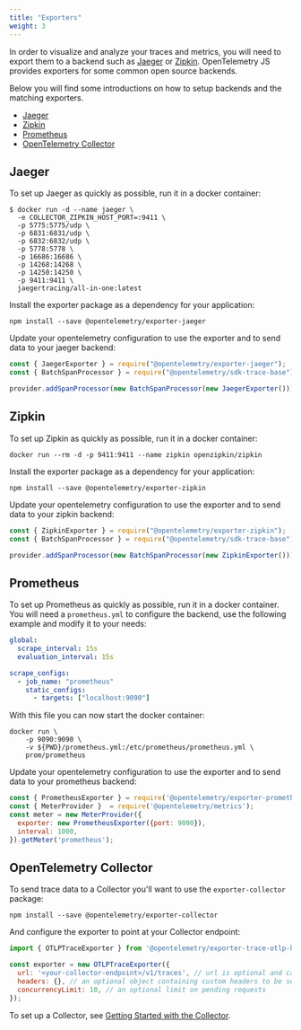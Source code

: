 ```yaml
---
title: "Exporters"
weight: 3
---
```


In order to visualize and analyze your traces and metrics, you will need to export them to a  backend such as [Jaeger](https://www.jaegertracing.io/) or [Zipkin](https://zipkin.io/). OpenTelemetry JS provides exporters for some common open source backends.

Below you will find some introductions on how to setup backends and the matching exporters.

- [Jaeger](#jaeger)
- [Zipkin](#zipkin)
- [Prometheus](#prometheus)
- [OpenTelemetry Collector](#opentelemetry-collector)

## Jaeger

To set up Jaeger as quickly as possible, run it in a docker container:

```shell
$ docker run -d --name jaeger \
  -e COLLECTOR_ZIPKIN_HOST_PORT=:9411 \
  -p 5775:5775/udp \
  -p 6831:6831/udp \
  -p 6832:6832/udp \
  -p 5778:5778 \
  -p 16686:16686 \
  -p 14268:14268 \
  -p 14250:14250 \
  -p 9411:9411 \
  jaegertracing/all-in-one:latest
```

Install the exporter package as a dependency for your application:

```shell
npm install --save @opentelemetry/exporter-jaeger
```

Update your opentelemetry configuration to use the exporter and to send data to your jaeger backend:

```javascript
const { JaegerExporter } = require("@opentelemetry/exporter-jaeger");
const { BatchSpanProcessor } = require("@opentelemetry/sdk-trace-base");

provider.addSpanProcessor(new BatchSpanProcessor(new JaegerExporter()))
```

## Zipkin

To set up Zipkin as quickly as possible, run it in a docker container:

```shell
docker run --rm -d -p 9411:9411 --name zipkin openzipkin/zipkin
```

Install the exporter package as a dependency for your application:

```shell
npm install --save @opentelemetry/exporter-zipkin
```

Update your opentelemetry configuration to use the exporter and to send data to your zipkin backend:

```javascript
const { ZipkinExporter } = require("@opentelemetry/exporter-zipkin");
const { BatchSpanProcessor } = require("@opentelemetry/sdk-trace-base");

provider.addSpanProcessor(new BatchSpanProcessor(new ZipkinExporter()))
```

## Prometheus

To set up Prometheus as quickly as possible, run it in a docker container.
You will need a `prometheus.yml` to configure the backend, use the following example
and modify it to your needs:

```yml
global:
  scrape_interval: 15s
  evaluation_interval: 15s

scrape_configs:
  - job_name: "prometheus"
    static_configs:
      - targets: ["localhost:9090"]
```

With this file you can now start the docker container:

```shell
docker run \
    -p 9090:9090 \
    -v ${PWD}/prometheus.yml:/etc/prometheus/prometheus.yml \
    prom/prometheus
```

Update your opentelemetry configuration to use the exporter and to send data to your prometheus backend:

```javascript
const { PrometheusExporter } = require('@opentelemetry/exporter-prometheus');
const { MeterProvider }  = require('@opentelemetry/metrics');
const meter = new MeterProvider({
  exporter: new PrometheusExporter({port: 9090}),
  interval: 1000,
}).getMeter('prometheus');
```

## OpenTelemetry Collector

To send trace data to a Collector you'll want to use the `exporter-collector` package:

```shell
npm install --save @opentelemetry/exporter-collector
```

And configure the exporter to point at your Collector endpoint:

```javascript
import { OTLPTraceExporter } from '@opentelemetry/exporter-trace-otlp-http';

const exporter = new OTLPTraceExporter({
  url: '<your-collector-endpoint>/v1/traces', // url is optional and can be omitted - default is http://localhost:55681/v1/traces
  headers: {}, // an optional object containing custom headers to be sent with each request
  concurrencyLimit: 10, // an optional limit on pending requests
});
```

To set up a Collector, see [Getting Started with the Collector](/docs/collector/getting-started/).
